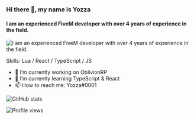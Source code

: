 ### Hi there 👋, my name is Yozza
#### I am an experienced FiveM developer with over 4 years of experience in the field. 
![I am an experienced FiveM developer with over 4 years of experience in the field. ](https://i.imgur.com/pr4ygOf.png)


Skills: Lua / React / TypeScript / JS

- 🔭 I’m currently working on OblivionRP 
- 🌱 I’m currently learning TypeScript & React 
- 📫 How to reach me: Yozza#0001 


![GitHub stats](https://github-readme-stats.vercel.app/api?username=Yozzaa&show_icons=true&count_private=true)  

![Profile views](https://gpvc.arturio.dev/Yozzaa)  
